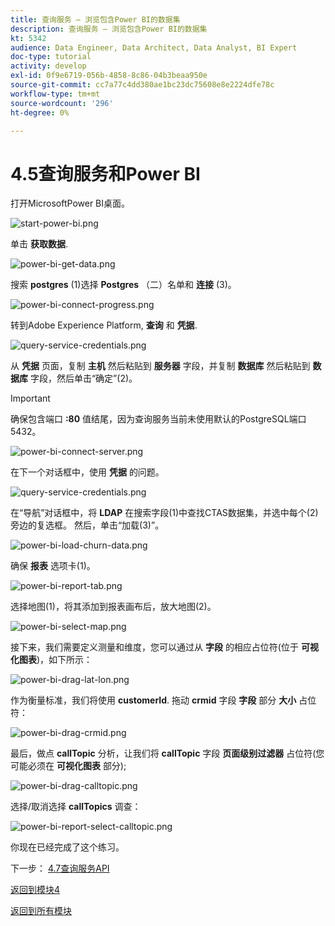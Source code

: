 ```yaml
---
title: 查询服务 — 浏览包含Power BI的数据集
description: 查询服务 — 浏览包含Power BI的数据集
kt: 5342
audience: Data Engineer, Data Architect, Data Analyst, BI Expert
doc-type: tutorial
activity: develop
exl-id: 0f9e6719-056b-4858-8c86-04b3beaa950e
source-git-commit: cc7a77c4dd380ae1bc23dc75608e8e2224dfe78c
workflow-type: tm+mt
source-wordcount: '296'
ht-degree: 0%

---
```


# 4.5查询服务和Power BI

打开MicrosoftPower BI桌面。

![start-power-bi.png](./images/start-power-bi.png)

单击 **获取数据**.

![power-bi-get-data.png](./images/power-bi-get-data.png)

搜索 **postgres** (1)选择 **Postgres** （二）名单和 **连接** (3)。

![power-bi-connect-progress.png](./images/power-bi-connect-progress.png)

转到Adobe Experience Platform, **查询** 和 **凭据**.

![query-service-credentials.png](./images/query-service-credentials.png)

从 **凭据** 页面，复制 **主机** 然后粘贴到 **服务器** 字段，并复制 **数据库** 然后粘贴到 **数据库** 字段，然后单击“确定”(2)。

>[!IMPORTANT]
>
>确保包含端口 **:80** 值结尾，因为查询服务当前未使用默认的PostgreSQL端口5432。

![power-bi-connect-server.png](./images/power-bi-connect-server.png)

在下一个对话框中，使用 **凭据** 的问题。

![query-service-credentials.png](./images/query-service-credentials.png)

在“导航”对话框中，将 **LDAP** 在搜索字段(1)中查找CTAS数据集，并选中每个(2)旁边的复选框。 然后，单击“加载(3)”。

![power-bi-load-churn-data.png](./images/power-bi-load-churn-data.png)

确保 **报表** 选项卡(1)。

![power-bi-report-tab.png](./images/power-bi-report-tab.png)

选择地图(1)，将其添加到报表画布后，放大地图(2)。

![power-bi-select-map.png](./images/power-bi-select-map.png)

接下来，我们需要定义测量和维度，您可以通过从 **字段** 的相应占位符(位于 **可视化图表**)，如下所示：

![power-bi-drag-lat-lon.png](./images/power-bi-drag-lat-lon.png)

作为衡量标准，我们将使用 **customerId**. 拖动 **crmid** 字段 **字段** 部分 **大小** 占位符：

![power-bi-drag-crmid.png](./images/power-bi-drag-crmid.png)

最后，做点 **callTopic** 分析，让我们将 **callTopic** 字段 **页面级别过滤器** 占位符(您可能必须在 **可视化图表** 部分);

![power-bi-drag-calltopic.png](./images/power-bi-drag-calltopic.png)

选择/取消选择 **callTopics** 调查：

![power-bi-report-select-calltopic.png](./images/power-bi-report-select-calltopic.png)

你现在已经完成了这个练习。

下一步： [4.7查询服务API](./ex7.md)

[返回到模块4](./query-service.md)

[返回到所有模块](../../overview.md)
